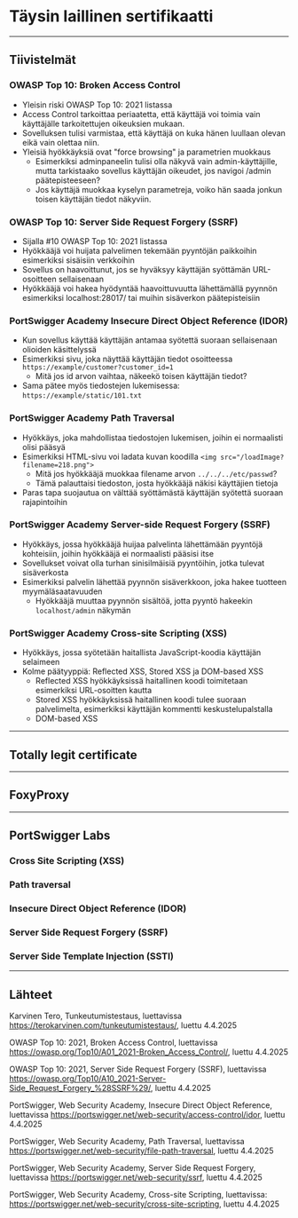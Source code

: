 # Täysin laillinen sertifikaatti

---

## Tiivistelmät

### OWASP Top 10: Broken Access Control

- Yleisin riski OWASP Top 10: 2021 listassa
- Access Control tarkoittaa periaatetta, että käyttäjä voi toimia vain käyttäjälle tarkoitettujen oikeuksien mukaan.
- Sovelluksen tulisi varmistaa, että käyttäjä on kuka hänen luullaan olevan eikä vain olettaa niin.
- Yleisiä hyökkäyksiä ovat "force browsing" ja parametrien muokkaus
  - Esimerkiksi adminpaneelin tulisi olla näkyvä vain admin-käyttäjille, mutta tarkistaako sovellus käyttäjän oikeudet, jos navigoi /admin päätepisteeseen?
  - Jos käyttäjä muokkaa kyselyn parametreja, voiko hän saada jonkun toisen käyttäjän tiedot näkyviin.

### OWASP Top 10: Server Side Request Forgery (SSRF)

- Sijalla #10 OWASP Top 10: 2021 listassa
- Hyökkääjä voi huijata palvelimen tekemään pyyntöjän paikkoihin esimerkiksi sisäisiin verkkoihin
- Sovellus on haavoittunut, jos se hyväksyy käyttäjän syöttämän URL-osoitteen sellaisenaan
- Hyökkääjä voi hakea hyödyntää haavoittuvuutta lähettämällä pyynnön esimerkiksi localhost:28017/ tai muihin sisäverkon päätepisteisiin

### PortSwigger Academy Insecure Direct Object Reference (IDOR)

- Kun sovellus käyttää käyttäjän antamaa syötettä suoraan sellaisenaan olioiden käsittelyssä
- Esimerkiksi sivu, joka näyttää käyttäjän tiedot osoitteessa ```https://example/customer?customer_id=1```
   - Mitä jos id arvon vaihtaa, näkeekö toisen käyttäjän tiedot?
- Sama pätee myös tiedostejen lukemisessa: ```https://example/static/101.txt```

### PortSwigger Academy Path Traversal

- Hyökkäys, joka mahdollistaa tiedostojen lukemisen, joihin ei normaalisti olisi pääsyä
- Esimerkiksi HTML-sivu voi ladata kuvan koodilla ```<img src="/loadImage?filename=218.png">```
  - Mitä jos hyökkääjä muokkaa filename arvon ```../../../etc/passwd```?
  - Tämä palauttaisi tiedoston, josta hyökkääjä näkisi käyttäjien tietoja
- Paras tapa suojautua on välttää syöttämästä käyttäjän syötettä suoraan rajapintoihin

### PortSwigger Academy Server-side Request Forgery (SSRF)

- Hyökkäys, jossa hyökkääjä huijaa palvelinta lähettämään pyyntöjä kohteisiin, joihin hyökkääjä ei normaalisti pääsisi itse
- Sovellukset voivat olla turhan sinisilmäisiä pyyntöihin, jotka tulevat sisäverkosta
- Esimerkiksi palvelin lähettää pyynnön sisäverkkoon, joka hakee tuotteen myymäläsaatavuuden
  - Hyökkääjä muuttaa pyynnön sisältöä, jotta pyyntö hakeekin ```localhost/admin``` näkymän

### PortSwigger Academy Cross-site Scripting (XSS)

- Hyökkäys, jossa syötetään haitallista JavaScript-koodia käyttäjän selaimeen
- Kolme päätyyppiä: Reflected XSS, Stored XSS ja DOM-based XSS
  - Reflected XSS hyökkäyksissä haitallinen koodi toimitetaan esimerkiksi URL-osoitten kautta
  - Stored XSS hyökkäyksissä haitallinen koodi tulee suoraan palvelimelta, esimerkiksi käyttäjän kommentti keskustelupalstalla
  - DOM-based XSS 

---

## Totally legit certificate

---

## FoxyProxy

---

## PortSwigger Labs

### Cross Site Scripting (XSS)

### Path traversal

### Insecure Direct Object Reference (IDOR)

### Server Side Request Forgery (SSRF)

### Server Side Template Injection (SSTI)

--- 

## Lähteet

Karvinen Tero, Tunkeutumistestaus, luettavissa https://terokarvinen.com/tunkeutumistestaus/, luettu 4.4.2025

OWASP Top 10: 2021, Broken Access Control, luettavissa https://owasp.org/Top10/A01_2021-Broken_Access_Control/, luettu 4.4.2025

OWASP Top 10: 2021, Server Side Request Forgery (SSRF), luettavissa https://owasp.org/Top10/A10_2021-Server-Side_Request_Forgery_%28SSRF%29/, luettu 4.4.2025

PortSwigger, Web Security Academy, Insecure Direct Object Reference, luettavissa https://portswigger.net/web-security/access-control/idor, luettu 4.4.2025

PortSwigger, Web Security Academy, Path Traversal, luettavissa https://portswigger.net/web-security/file-path-traversal, luettu 4.4.2025

PortSwigger, Web Security Academy, Server Side Request Forgery, luettavissa https://portswigger.net/web-security/ssrf, luettu 4.4.2025

PortSwigger, Web Security Academy, Cross-site Scripting, luettavissa: https://portswigger.net/web-security/cross-site-scripting, luettu 4.4.2025






